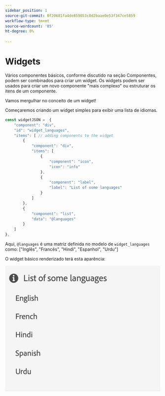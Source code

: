 ```yaml
---
sidebar_position: 1
source-git-commit: 0f20681fa4de859053c8d2baae0e53f347ce5859
workflow-type: tm+mt
source-wordcount: '85'
ht-degree: 0%

---
```




# Widgets

Vários componentes básicos, conforme discutido na seção Componentes, podem ser combinados para criar um widget.
Os widgets podem ser usados para criar um novo componente &quot;mais complexo&quot; ou estruturar os itens de um componente.

Vamos mergulhar no conceito de um widget!

Começaremos criando um widget simples para exibir uma lista de idiomas.

```js title="basicWidget.js"
const widgetJSON =  {
    "component": "div", 
    "id": "widget_languages", 
    "items": [ // adding components to the widget
        {
            "component": "div",
            "items": [
                {
                    "component": "icon",
                    "icon": "info"
                },
                {
                    "component": "label",
                    "label": "List of some languages"
                }
            ]
        },
        {
            "component": "list",
            "data": "@languages"
        }
    ]
},
```

Aqui, `@languages` é uma matriz definida no modelo de `widget_languages` como: [&quot;Inglês&quot;, &quot;Francês&quot;, &quot;Hindi&quot;, &quot;Espanhol&quot;, &quot;Urdu&quot;]

O widget básico renderizado terá esta aparência:

![basic_widget](imgs/basic_widget.png "Widget básico")
